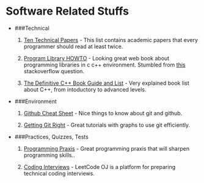 Software Related Stuffs
======================

* ###Technical
    1. [Ten Technical Papers][tech1] - This list contains academic papers that every
       programmer should read at least twice.
    
    2. [Program Library HOWTO][tech2] - Looking great web book about
       programming libraries in c c++ environment. Stumbled from
       [this][tech2-1] stackoverflow question. 

    3. [The Definitive C++ Book Guide and List][tech3] - Very explained book
       list about C++, from intoductory to advanced levels. 

[tech1]: http://blog.fogus.me/2011/09/08/10-technical-papers-every-programmer-should-read-at-least-twice/
[tech2]: http://tldp.org/HOWTO/Program-Library-HOWTO/
[tech2-1]: https://stackoverflow.com/questions/28067401/whats-the-difference-between-shared-libraries-and-statically-linked-libraries-a
[tech3]: https://stackoverflow.com/questions/388242/the-definitive-c-book-guide-and-list

* ###Environment
    1. [Github Cheat Sheet][env1] - Nice things to know about git and github.

    2. [Getting Git Right][env2] - Great tutorials with graphs to use git
       efficiently. 

[env1]: https://github.com/tiimgreen/github-cheat-sheet
[env2]: https://www.atlassian.com/git/

* ###Practices, Quizzes, Tests
    1. [Programming Praxis][prac1] - Great programming praxis that will sharpen
       programming skills..

    2. [Coding Interviews][prac2] - LeetCode OJ is a platform for preparing
       technical coding interviews.

[prac1]: http://programmingpraxis.com/
[prac2]: https://oj.leetcode.com/
